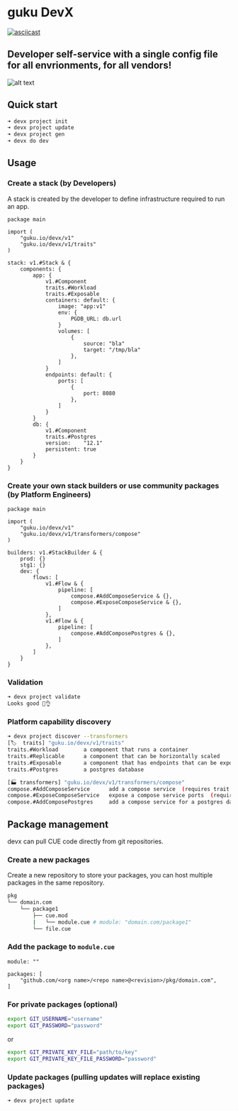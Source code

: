 # guku DevX

[![asciicast](https://asciinema.org/a/cIhBiPlYmIok6H5nsJzmGCoDy.svg)](https://asciinema.org/a/cIhBiPlYmIok6H5nsJzmGCoDy)

## Developer self-service with a single config file for all envrionments, for all vendors!

![alt text](https://devx.guku.io/assets/images/image02.png)


## Quick start
```bash
➜ devx project init
➜ devx project update
➜ devx project gen
➜ devx do dev  
```

## Usage

### Create a stack (by Developers)
A stack is created by the developer to define infrastructure required to run an app.
```cue
package main

import (
	"guku.io/devx/v1"
	"guku.io/devx/v1/traits"
)

stack: v1.#Stack & {
	components: {
		app: {
			v1.#Component
			traits.#Workload
			traits.#Exposable
			containers: default: {
				image: "app:v1"
				env: {
					PGDB_URL: db.url
				}
				volumes: [
					{
						source: "bla"
						target: "/tmp/bla"
					},
				]
			}
			endpoints: default: {
				ports: [
					{
						port: 8080
					},
				]
			}
		}
		db: {
			v1.#Component
			traits.#Postgres
			version:    "12.1"
			persistent: true
		}
	}
}
```

### Create your own stack builders or use community packages (by Platform Engineers)
```cue
package main

import (
	"guku.io/devx/v1"
	"guku.io/devx/v1/transformers/compose"
)

builders: v1.#StackBuilder & {
    prod: {}
    stg1: {}
	dev: {
		flows: [
			v1.#Flow & {
				pipeline: [
					compose.#AddComposeService & {},
					compose.#ExposeComposeService & {},
				]
			},
			v1.#Flow & {
				pipeline: [
					compose.#AddComposePostgres & {},
				]
			},
		]
	}
}
```

### Validation
```bash
➜ devx project validate
Looks good 👀👌
```

### Platform capability discovery
```bash
➜ devx project discover --transformers
[🏷️  traits] "guku.io/devx/v1/traits"
traits.#Workload        a component that runs a container 
traits.#Replicable      a component that can be horizontally scaled 
traits.#Exposable       a component that has endpoints that can be exposed 
traits.#Postgres        a postgres database 

[🏭 transformers] "guku.io/devx/v1/transformers/compose"
compose.#AddComposeService      add a compose service  (requires trait:Workload)
compose.#ExposeComposeService   expose a compose service ports  (requires trait:Exposable)
compose.#AddComposePostgres     add a compose service for a postgres database  (requires trait:Postgres)
```

## Package management

devx can pull CUE code directly from git repositories.

### Create a new packages
Create a new repository to store your packages, you can host multiple packages in the same repository.

```bash
pkg
└── domain.com
    └── package1
        ├── cue.mod
        |   └── module.cue # module: "domain.com/package1"
        └── file.cue
```

### Add the package to `module.cue`
```cue
module: ""

packages: [
	"github.com/<org name>/<repo name>@<revision>/pkg/domain.com",
]		
```

### For private packages (optional)
```bash
export GIT_USERNAME="username"
export GIT_PASSWORD="password"
```
or
```bash
export GIT_PRIVATE_KEY_FILE="path/to/key"
export GIT_PRIVATE_KEY_FILE_PASSWORD="password"

```

### Update packages (pulling updates will replace existing packages)
```
➜ devx project update
```
